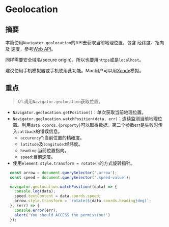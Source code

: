 # Geolocation

## 摘要

本篇使用`Navigator.geolocation`的API去获取当前地理位置，包含 经纬度、指向 及 速度，參考[Web API](https://developer.mozilla.org/zh-TW/docs/Web/API/Navigator/geolocation)。

同样需要安全域名(secure origin)，所以也要用`https`或是`localhost`。

建议使用手机模拟器或手机使用此功能。Mac用户可以用[Xcode](https://developer.apple.com/xcode/)模拟。

## 重点

>01.调用`Navigator.geolocation`获取位置。

- `Navigator.geolocation.getPosition()`：单次获取当前地理位置。
- `Navigator.geolocation.watchPosition(data, err)`：连续监测当前地理位置。利用`data.coords.{property}`可以取得数据。第二个参数err是失败时传入`callback`的错误信息。
  - `accurency`":当前位置的精確度。
  - `latitude`及`longitude`:经纬度。
  - `heading`:当前位置指向。
  - `speed`:当前速度。
- 使用`element.style.transform = rotate()`的方式旋转指针。

```javascript
  const arrow = document.querySelector('.arrow');
  const speed = document.querySelector('.speed-value');

  navigator.geolocation.watchPosition((data) => {
    console.log(data);
    speed.textContent = data.coords.speed;
    arrow.style.transform = `rotate(${data.coords.heading}deg)`;
  }, (err) => {
    console.error(err);
    alert('You should ACCESS the permission!')
  });
```

